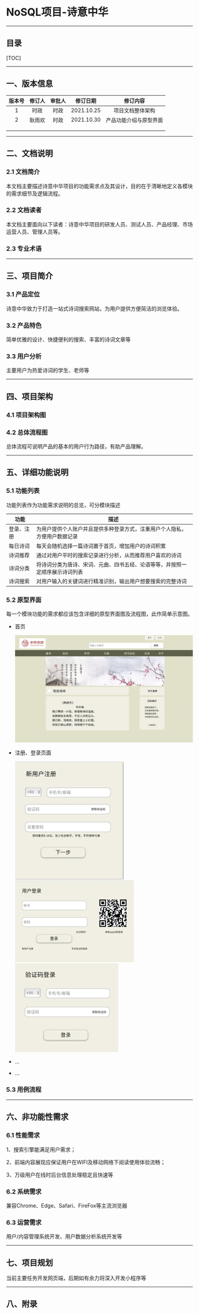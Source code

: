 #	NoSQL项目-诗意中华

------



##	目录

[TOC]

------



##	一、版本信息

| 版本号 | 修订人 | 审批人 |  修订日期  |        修订内容        |
| :----: | :----: | :----: | :--------: | :--------------------: |
|   1    |  时政  |  时政  | 2021.10.25 |    项目文档整体架构    |
|   2    | 耿雨欢 |  时政  | 2021.10.30 | 产品功能介绍与原型界面 |
|        |        |        |            |                        |
|        |        |        |            |                        |
|        |        |        |            |                        |

------



##	二、文档说明

###	2.1	文档简介

本文档主要描述诗意中华项目的功能需求点及其设计，目的在于清晰地定义各模块的需求细节及逻辑流程。

###	2.2	文档读者

本文档主要面向以下读者：诗意中华项目的研发人员、测试人员、产品经理、市场运营人员、管理人员等。

###	2.3	专业术语



------



##	三、项目简介

###	3.1	产品定位

诗意中华致力于打造一站式诗词搜索网站，为用户提供方便简洁的浏览体验。

### 3.2	产品特色

简单优雅的设计、快捷便利的搜索、丰富的诗词文章等

### 3.3	用户分析

主要用户为热爱诗词的学生、老师等

------



## 四、项目架构

### 4.1	项目架构图



### 4.2	总体流程图

总体流程可说明产品的基本的用户行为路径，有助产品理解。

------



## 五、详细功能说明

### 5.1	功能列表

功能列表作为功能需求说明的总览，可分模块描述

| 功能       | 描述                                                         |
| ---------- | ------------------------------------------------------------ |
| 登录、注册 | 为用户提供个人账户并且提供多种登录方式，注重用户个人隐私，方便用户数据记录 |
| 每日诗词   | 每天会随机选择一篇诗词置于首页，增加用户的诗词积累           |
| 诗词推荐   | 通过对用户平时的搜索记录进行分析，从而推荐用户喜欢的诗词     |
| 诗词分类   | 将诗词分类为唐诗、宋词、元曲、四书五经、论语等等，并按照一定顺序展示诗词列表 |
| 诗词搜索   | 对用户输入的关键词进行精准识别，输出用户想要搜索的完整诗词   |



### 5.2	原型界面

每一个模块功能的需求都应该包含详细的原型界面图及流程图，此作简单示意图。

* 首页

  ![首页](首页.png)

* 注册、登录页面

  <img src="新用户注册（转登录）.png" alt="新用户注册（转登录）" style="zoom:50%;" /><img src="用户登录.png" alt="验证码登录" style="zoom: 40%;" /><img src="验证码登录.png" alt="验证码登录" style="zoom:50%;" />

* ...

* ...

### 5.3	用例流程



------



## 六、非功能性需求

### 6.1	性能需求

1、搜索引擎能满足用户需求；

2、前端内容展现应保证用户在WIFI及移动网络下阅读使用体验流畅；

3、万级用户在线时后台信息处理稳定且快速等

### 6.2	系统需求

兼容Chrome、Edge、Safari、FireFox等主流浏览器

### 6.3	运营需求

用户/内容管理系统开发、用户数据分析系统开发等

------



## 七、项目规划

当前主要任务开发网页端，后期如有余力将深入开发小程序等

------



## 八、附录





